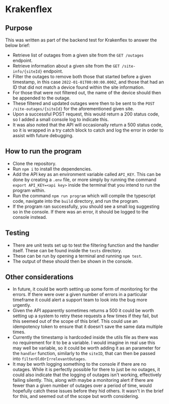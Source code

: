 # Krakenflex

## Purpose

This was written as part of the backend test for Krakenflex to answer the below brief:

* Retrieve list of outages from a given site from the `GET /outages` endpoint.
* Retrieve information about a given site from the `GET /site-info/{siteId}` endpoint.
* Filter the outages to remove both those that started before a given timestamp, in this case `2022-01-01T00:00:00.000Z`, and those that had an ID that did not match a device found within the site information.
* For those that were not filtered out, the name of the device should then be appended to the outage.
* These filtered and updated outages were then to be sent to the `POST /site-outages/{siteId}` for the aforementioned given site. 
* Upon a successful POST request, this would return a 200 status code, so I added a small console log to indicate this. 
* It was also noted that the API will occasionally return a 500 status code, so it is wrapped in a try catch block to catch and log the error in order to assist with future debugging. 

## How to run the program

* Clone the repository.
* Run `npm i` to install the dependencies.
* Add the API key as an environment variable called `API_KEY`. This can be done by creating a `.env` file, or more simply by running the command `export API_KEY=<api key>` inside the terminal that you intend to run the program within.
* Run the command `npm run program` which will compile the typescript code, navigate into the `build` directory, and run the program. 
* If the program ran successfully, you should see a small log suggesting so in the console. If there was an error, it should be logged to the console instead.

## Testing

* There are unit tests set up to test the filtering function and the handler itself. These can be found inside the `tests` directory. 
* These can be run by opening a terminal and running `npm test`.
* The output of these should then be shown in the console. 

## Other considerations

* In future, it could be worth setting up some form of monitoring for the errors. If there were over a given number of errors in a particular timeframe it could alert a support team to look into the bug more urgently.
* Given the API apparently sometimes returns a 500 it could be worth setting up a system to retry these requests a few times if they fail, but this seemed out of the scope of this brief. This could use an idempotency token to ensure that it doesn't save the same data multiple times. 
* Currently the timestamp is hardcoded inside the utils file as there was no requirement for it to be a variable. I would imagine in real use this may well be variable, so it could be worth adding it as an parameter for the `handler` function, similarly to the `siteID`, that can then be passed into `filterOldOrIrrelevantOutages`.
* It may be worth logging something to the console if there are no outages. While it is perfectly possible for there to just be no outages, it could also indicate that the logging of outages isn't working, effectively failing silently. This, along with maybe a monitoring alert if there are fewer than a given number of outages over a period of time, would hopefully catch these issues before they hid others. It wasn't in the brief for this, and seemed out of the scope but worth considering. 
